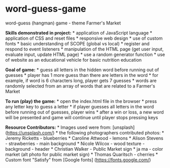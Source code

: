 # word-guess-game
word-guess (hangman) game - theme Farmer's Market

**Skills demonstrated in project:**
    * application of JavaScript language
    * application of CSS and reset files
    * responsive web design
    * use of custom fonts
    * basic understanding of SCOPE (global vs local)
    * register and respond to event listeners
    * manipulation of the HTML page (get user input, evaluate input, update HTML page)
    * use a random generator function
    * use of website as an educational vehicle for basic nutrition education
    
**Goal of game:**
    * guess all letters in the hidden word before running out of guesses
    * player has 1 more guess than there are letters in the word
        * for example, if word is 6 characters long, player gets 7 guesses
    * words are randomly selected from an array of words that are related to a Farmer's Market

**To run (play) the game:**
    * open the index.html file in the browser
    * press any letter key to guess a letter
    * if player guesses all letters in the word before running out of guesses, player wins
    * after a win or loss, a new word will be presented and game will continue until player stops pressing keys

**Resource Contributors:**
    * Images used were from: [unsplash] (https://unsplash.com/)
    * the following photographers contributed photos:
        * Jeremy Ricketts - blueberries 
        * Caroline Attwood - lemons
        * Alison Stevens - strawberries - main background 
        * Nicole Wilcox - wood texture - background - header
        * Christian Walker - Public Market sign
        * ja ma - color market (alt photo for public market sign)
        * Thomas Quaritsch - cherries
    * Custom font "Satisfy" from [Google fonts] (https://fonts.google.com/)


